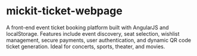 # mickit-ticket-webpage
A front-end event ticket booking platform built with AngularJS and localStorage. Features include event discovery, seat selection, wishlist management, secure payments, user authentication, and dynamic QR code ticket generation. Ideal for concerts, sports, theater, and movies.
